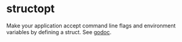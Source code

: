 # structopt

Make your application accept command line flags and environment variables by
defining a struct. See [godoc](https://godoc.org/github.com/mrdg/structopt).
